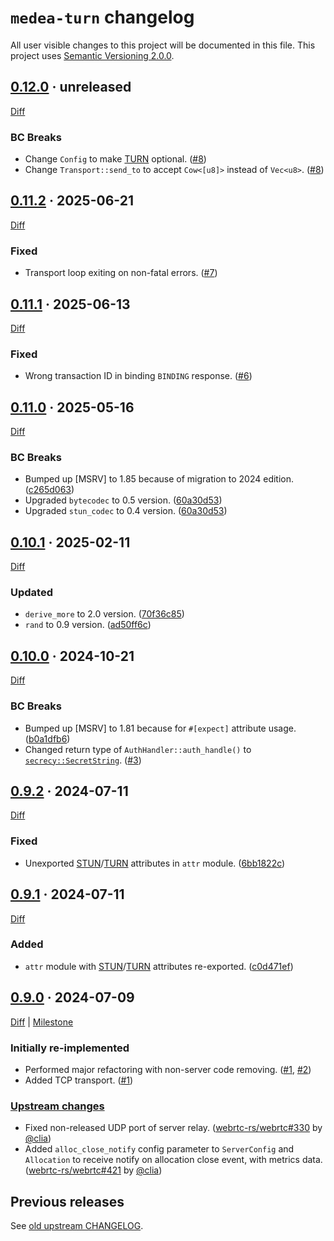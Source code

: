`medea-turn` changelog
======================

All user visible changes to this project will be documented in this file. This project uses [Semantic Versioning 2.0.0].




## [0.12.0] · unreleased
[0.12.0]: https://github.com/instrumentisto/medea-turn-rs/tree/v0.12.0

[Diff](https://github.com/instrumentisto/medea-turn-rs/compare/v0.11.2...v0.12.0)

### BC Breaks

- Change `Config` to make [TURN] optional. ([#8])
- Change `Transport::send_to` to accept `Cow<[u8]>` instead of `Vec<u8>`. ([#8])

[#8]: https://github.com/instrumentisto/medea-turn-rs/pull/8




## [0.11.2] · 2025-06-21
[0.11.2]: https://github.com/instrumentisto/medea-turn-rs/tree/v0.11.2

[Diff](https://github.com/instrumentisto/medea-turn-rs/compare/v0.11.1...v0.11.2)

### Fixed

- Transport loop exiting on non-fatal errors. ([#7])

[#7]: https://github.com/instrumentisto/medea-turn-rs/pull/7




## [0.11.1] · 2025-06-13
[0.11.1]: https://github.com/instrumentisto/medea-turn-rs/tree/v0.11.1

[Diff](https://github.com/instrumentisto/medea-turn-rs/compare/v0.11.0...v0.11.1)

### Fixed

- Wrong transaction ID in binding `BINDING` response. ([#6])

[#6]: https://github.com/instrumentisto/medea-turn-rs/pull/6




## [0.11.0] · 2025-05-16
[0.11.0]: https://github.com/instrumentisto/medea-turn-rs/tree/v0.11.0

[Diff](https://github.com/instrumentisto/medea-turn-rs/compare/v0.10.1...v0.11.0)

### BC Breaks

- Bumped up [MSRV] to 1.85 because of migration to 2024 edition. ([c265d063])
- Upgraded `bytecodec` to 0.5 version. ([60a30d53])
- Upgraded `stun_codec` to 0.4 version. ([60a30d53])

[60a30d53]: https://github.com/instrumentisto/medea-turn-rs/commit/60a30d5326645963afb572a452df660e680978f3
[c265d063]: https://github.com/instrumentisto/medea-turn-rs/commit/c265d0638f34dd50284fc4fe83fdfa2329ff9ee8




## [0.10.1] · 2025-02-11
[0.10.1]: https://github.com/instrumentisto/medea-turn-rs/tree/v0.10.1

[Diff](https://github.com/instrumentisto/medea-turn-rs/compare/v0.10.0...v0.10.1)

### Updated

- `derive_more` to 2.0 version. ([70f36c85])
- `rand` to 0.9 version. ([ad50ff6c])

[70f36c85]: https://github.com/instrumentisto/medea-turn-rs/commit/70f36c85286d213104825909281593a8ca479456
[ad50ff6c]: https://github.com/instrumentisto/medea-turn-rs/commit/ad50ff6c177e0430a5048bd1bc413e908f7ed0f7




## [0.10.0] · 2024-10-21
[0.10.0]: https://github.com/instrumentisto/medea-turn-rs/tree/v0.10.0

[Diff](https://github.com/instrumentisto/medea-turn-rs/compare/v0.9.2...v0.10.0)

### BC Breaks

- Bumped up [MSRV] to 1.81 because for `#[expect]` attribute usage. ([b0a1dfb6])
- Changed return type of `AuthHandler::auth_handle()` to [`secrecy::SecretString`]. ([#3])

[`secrecy::SecretString`]: https://docs.rs/secrecy/0.10.3/secrecy/type.SecretString.html
[#3]: https://github.com/instrumentisto/medea-turn-rs/pull/3
[b0a1dfb6]: https://github.com/instrumentisto/medea-turn-rs/commit/b0a1dfb696b044d08fa720f2d3e52ed65a12e521




## [0.9.2] · 2024-07-11
[0.9.2]: https://github.com/instrumentisto/medea-turn-rs/tree/v0.9.2

[Diff](https://github.com/instrumentisto/medea-turn-rs/compare/v0.9.1...v0.9.2)

### Fixed

- Unexported [STUN]/[TURN] attributes in `attr` module. ([6bb1822c])

[6bb1822c]: https://github.com/instrumentisto/medea-turn-rs/commit/6bb1822c6de4f76ef2f7a7db89d3435e5151157e




## [0.9.1] · 2024-07-11
[0.9.1]: https://github.com/instrumentisto/medea-turn-rs/tree/v0.9.1

[Diff](https://github.com/instrumentisto/medea-turn-rs/compare/v0.9.0...v0.9.1)

### Added

- `attr` module with [STUN]/[TURN] attributes re-exported. ([c0d471ef])

[c0d471ef]: https://github.com/instrumentisto/medea-turn-rs/commit/c0d471efd19b6dc35163956001d31dc09150fe8d




## [0.9.0] · 2024-07-09
[0.9.0]: https://github.com/instrumentisto/medea-turn-rs/tree/v0.9.0

[Diff](https://github.com/instrumentisto/medea-turn-rs/compare/89285ceba23dc57fc99386cb978d2d23fe909437...v0.9.0) | [Milestone](https://github.com/instrumentisto/medea-turn-rs/milestone/1)

### Initially re-implemented

- Performed major refactoring with non-server code removing. ([#1], [#2])
- Added TCP transport. ([#1])

### [Upstream changes](https://github.com/webrtc-rs/webrtc/blob/89285ceba23dc57fc99386cb978d2d23fe909437/turn/CHANGELOG.md#unreleased)

- Fixed non-released UDP port of server relay. ([webrtc-rs/webrtc#330] by [@clia])
- Added `alloc_close_notify` config parameter to `ServerConfig` and `Allocation` to receive notify on allocation close event, with metrics data. ([webrtc-rs/webrtc#421] by [@clia])

[@clia]: https://github.com/clia
[#1]: https://github.com/instrumentisto/medea-turn-rs/pull/1
[#2]: https://github.com/instrumentisto/medea-turn-rs/pull/2
[webrtc-rs/webrtc#330]: https://github.com/webrtc-rs/webrtc/pull/330
[webrtc-rs/webrtc#421]: https://github.com/webrtc-rs/webrtc/pull/421




## Previous releases

See [old upstream CHANGELOG](https://github.com/webrtc-rs/webrtc/blob/turn-v0.6.1/turn/CHANGELOG.md).




[Semantic Versioning 2.0.0]: https://semver.org
[STUN]: https://en.wikipedia.org/wiki/STUN
[TURN]: https://en.wikipedia.org/wiki/TURN
